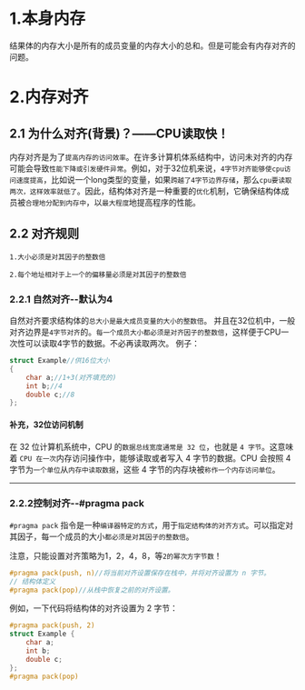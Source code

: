# 1.本身内存
结果体的内存大小是所有的成员变量的内存大小的总和。但是可能会有内存对齐的问题。

# 2.内存对齐

## 2.1 为什么对齐(背景)？——CPU读取快！
内存对齐是为了`提高内存的访问效率`。在许多计算机体系结构中，访问未对齐的内存可能会导致`性能下降或引发硬件异常`。例如，对于32位机来说，`4字节对齐能够使cpu访问速度提高`，比如说一个long类型的变量，如果`跨越了4字节边界存储`，那么`cpu要读取两次，这样效率就低了`。因此，结构体对齐是一种重要的`优化`机制，它确保结构体成员被`合理地分配到内存中`，以`最大程度`地提高程序的性能。



## 2.2 对齐规则
```
1.大小必须是对其因子的整数倍

2.每个地址相对于上一个的偏移量必须是对其因子的整数倍
```

### 2.2.1 自然对齐--默认为4
自然对齐要求结构体的`总大小是最大成员变量的大小的整数倍`。
并且在32位机中，一般对齐边界是`4字节对齐`的。`每一个成员大小都必须是对齐因子的整数倍`，这样便于CPU一次性可以读取4字节的数据。不必再读取两次。
例子：[](../3.结构体/test/testAlign.c)
```c
struct Example//供16位大小
{
    char a;//1+3(对齐填充的)
    int b;//4
    double c;//8
};
```

#### 补充，32位访问机制
在 32 位计算机系统中，CPU 的`数据总线宽度通常是 32 位`，也就是 `4 字节`。这意味着 `CPU 在一次`内存访问操作中，能够读取或者写入 4 字节的数据。CPU 会按照 4 字节为`一个单位`从`内存中读取数据`，这些 4 字节的内存块被`称作一个内存访问单位`。

---
### 2.2.2控制对齐--#pragma pack
`#pragma pack` 指令是一种`编译器特定的方式`，用于`指定结构体的对齐方式`。可以指定对其因子，每一个成员的大小`都必须是对其因子的整数倍`。

注意，只能设置对齐策略为1，2，4，8，等`2的幂次方字节数`！
```c
#pragma pack(push, n)//将当前对齐设置保存在栈中，并将对齐设置为 n 字节。
// 结构体定义
#pragma pack(pop)//从栈中恢复之前的对齐设置。
```
例如，一下代码将结构体的对齐设置为 2 字节：
```c
#pragma pack(push, 2)
struct Example {
    char a;
    int b;
    double c;
};
#pragma pack(pop)
```